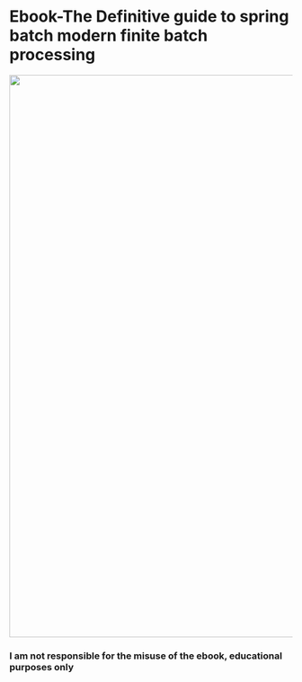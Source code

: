 # Ebook-The Definitive guide to spring batch modern finite batch processing
<a href="url"><img src="https://images-na.ssl-images-amazon.com/images/I/71PdXWPzNNL._AC_UL210_SR210,210_.jpg" height="auto" width="1000"></a>
### I am not responsible for the misuse of the ebook, educational purposes only
